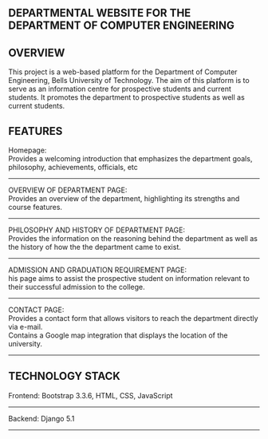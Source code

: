 DEPARTMENTAL WEBSITE FOR THE DEPARTMENT OF COMPUTER ENGINEERING
---------------------------------------------------------------
OVERVIEW
--------
This project is a web-based platform for the Department of Computer Engineering, Bells University of Technology. The aim of this platform is to serve as an information centre for prospective students and current students. It promotes the department to prospective students as well as current students.

FEATURES
--------
Homepage:  
Provides a welcoming introduction that emphasizes the department goals, philosophy, achievements, officials, etc
________________________________________________________________________________________________________________
OVERVIEW OF DEPARTMENT PAGE:  
Provides an overview of the department, highlighting its strengths and course features.
_______________________________________________________________________________________
PHILOSOPHY AND HISTORY OF DEPARTMENT PAGE:  
Provides the information on the reasoning behind the department as well as the history of how the the department came to exist.
________________________________________________________________________________________________________________________________
ADMISSION AND GRADUATION REQUIREMENT PAGE:  
his page aims to assist the prospective student on information relevant to their successful admission to the college.
________________________________________________________________________________________________________________________________
CONTACT PAGE:  
Provides a contact form that allows visitors to reach the department directly via e-mail.  
Contains a Google map integration that displays the location of the university.
________________________________________________________________________________________________________________________________

TECHNOLOGY STACK
----------------
Frontend: 
Bootstrap 3.3.6, HTML, CSS, JavaScript
______________________________________
Backend:
Django 5.1
______________________________________
